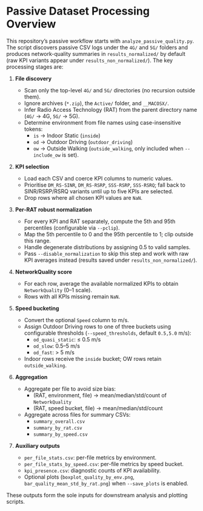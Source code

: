 # Passive Dataset Processing Overview

This repository’s passive workflow starts with `analyze_passive_quality.py`. The script
discovers passive CSV logs under the `4G/` and `5G/` folders and produces network-quality
summaries in `results_normalized/` by default (raw KPI variants appear under
`results_non_normalized/`). The key processing stages are:

1. **File discovery**
   - Scan only the top-level `4G/` and `5G/` directories (no recursion outside them).
   - Ignore archives (`*.zip`), the `Active/` folder, and `__MACOSX/`.
   - Infer Radio Access Technology (RAT) from the parent directory name (`4G/` → 4G, `5G/` → 5G).
   - Determine environment from file names using case-insensitive tokens:
     - `is` → Indoor Static (`inside`)
     - `od` → Outdoor Driving (`outdoor_driving`)
     - `ow` → Outside Walking (`outside_walking`, only included when `--include_ow` is set).

2. **KPI selection**
   - Load each CSV and coerce KPI columns to numeric values.
   - Prioritise `DM_RS-SINR`, `DM_RS-RSRP`, `SSS-RSRP`, `SSS-RSRQ`; fall back to SINR/RSRP/RSRQ variants until up to five KPIs are selected.
   - Drop rows where all chosen KPI values are `NaN`.

3. **Per-RAT robust normalization**
   - For every KPI and RAT separately, compute the 5th and 95th percentiles (configurable via `--pclip`).
   - Map the 5th percentile to 0 and the 95th percentile to 1; clip outside this range.
   - Handle degenerate distributions by assigning 0.5 to valid samples.
   - Pass `--disable_normalization` to skip this step and work with raw KPI averages instead (results saved under `results_non_normalized/`).

4. **NetworkQuality score**
   - For each row, average the available normalized KPIs to obtain `NetworkQuality` (0–1 scale).
   - Rows with all KPIs missing remain `NaN`.

5. **Speed bucketing**
   - Convert the optional `Speed` column to m/s.
   - Assign Outdoor Driving rows to one of three buckets using configurable thresholds (`--speed_thresholds`, default `0.5,5.0` m/s):
     - `od_quasi_static`: ≤ 0.5 m/s
     - `od_slow`: 0.5–5 m/s
     - `od_fast`: > 5 m/s
   - Indoor rows receive the `inside` bucket; OW rows retain `outside_walking`.

6. **Aggregation**
   - Aggregate per file to avoid size bias:
     - (RAT, environment, file) → mean/median/std/count of `NetworkQuality`
     - (RAT, speed bucket, file) → mean/median/std/count
   - Aggregate across files for summary CSVs:
     - `summary_overall.csv`
     - `summary_by_rat.csv`
     - `summary_by_speed.csv`

7. **Auxiliary outputs**
   - `per_file_stats.csv`: per-file metrics by environment.
   - `per_file_stats_by_speed.csv`: per-file metrics by speed bucket.
   - `kpi_presence.csv`: diagnostic counts of KPI availability.
   - Optional plots (`boxplot_quality_by_env.png`, `bar_quality_mean_std_by_rat.png`) when `--save_plots` is enabled.

These outputs form the sole inputs for downstream analysis and plotting scripts.
